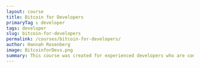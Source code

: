```yaml
---
layout: course
title: Bitcoin for Developers
primaryTag : developer
tags: developer
slug: bitcoin-for-developers
permalink: /courses/bitcoin-for-developers/
author: Hannah Rosenberg
image: BitcoinforDevs.png
summary: This course was created for experienced developers who are comfortable in a UNIX based command line and want to learn how to work with blockchain technology, specifically the Bitcoin Blockchain Network. You will gain tools needed to understand how Bitcoin transactions work, how wallets work, Bitcoin scripting and how to integrate Bitcoin payments into existing platforms.
---
```

